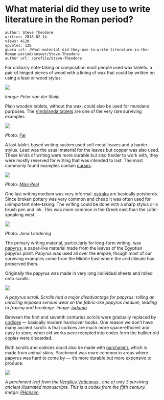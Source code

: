 # What material did they use to write literature in the Roman period?

	author: Steve Theodore
	written: 2018-02-14
	views: 4120
	upvotes: 125
	quora url: /What-material-did-they-use-to-write-literature-in-the-Roman-period/answer/Steve-Theodore
	author url: /profile/Steve-Theodore


For ordinary note-taking or composition most people used wax tablets: a pair of hinged pieces of wood with a lining of wax that could by written on using a lead or wood stylus:

![](https://qph.fs.quoracdn.net/main-qimg-382620066f73b5b927f3065ca6873ff9)

_Image: Peter van der Sluijs_ 

Plain wooden tablets, without the wax, could also be used for mundane purposes. The [Vindolanda tablets](https://en.wikipedia.org/wiki/Vindolanda_tablets) are one of the very rare surviving examples.

![](https://qph.fs.quoracdn.net/main-qimg-594ca7356300757d1f28b813d5983973-c)

_Photo:_ _[Fæ](https://commons.wikimedia.org/wiki/User:F%C3%A6)_ 

A last tablet-based writing system used soft metal leaves and a harder stylus. Lead was the usual material for the leaves but copper was also used. These kinds of writing were more durable but also harder to work with, they were mostly reserved for writing that was intended to last. The most commonly found examples contain [curses](http://www.roman-artifacts.com/Miscellaneous%20Ancient%20Items/Lead%20Curse%20tablet/Lead%20curse%20tablet.htm).

![](https://qph.fs.quoracdn.net/main-qimg-101dfd7f69df3c7832e33f79b0b9851d)

_Photo:_ _[Mike Peel](https://commons.wikimedia.org/wiki/User:Mike_Peel)_ 

One last writing medium was very informal: [ostraka](https://www.lib.umich.edu/papyrology-collection/ancient-writing-materials-ostraka) are basically potsherds. Since broken pottery was very common and cheap it was often used for unimportant note-taking. The writing could be done with a sharp stylus or a brush pen and ink. This was more common in the Greek east than the Latin-speaking west.

![](https://qph.fs.quoracdn.net/main-qimg-1640a30ae49f06354b926012810df338)

_Photo: Jona Lendering_ 

The primary writing material, particularly for long-form writing, was [papyrus](https://en.wikipedia.org/wiki/Papyrus), a paper-like material made from the leaves of the Egyptian papyrus plant. Papyrus was used all over the empire, though most of our surviving examples come from the Middle East where the arid climate has preserved them.

Originally the papyrus was made in very long individual sheets and rolled onto scrolls:

![](https://qph.fs.quoracdn.net/main-qimg-d1d3deaaa27422b7db4e81a72086618b)

_A papyrus scroll. Scrolls had a major disadvantage for papyrus: rolling an unrolling imposed serious wear on the fabric-like papyrus medium, leading to fraying and breakage. Image:_ _[joduma](https://pixabay.com/en/users/joduma-22364/)_ 

Between the first and seventh centuries scrolls were gradually replaced by [codices](https://en.wikipedia.org/wiki/Codex) — basically modern hardcover books. One reason we don’t have many ancient scrolls is that codices are much more space-efficient and easy to store; when old works were recopied into codex form the bulkier old copies were discarded.

Both scrolls and codices could also be made with [parchment](https://en.wikipedia.org/wiki/Parchment), which is made from animal skins. Parchment was more common in areas where papyrus was hard to come by — it’s more durable but more expensive to produce.

![](https://qph.fs.quoracdn.net/main-qimg-c424d9359df79aad9682360ac58bfc47)

_A parchment leaf from the_ _[Vergilius Vaticanus](https://en.wikipedia.org/wiki/Vergilius_Vaticanus)_ _, one of only 3 surviving ancient illustrated manuscripts. This is a codex from the fifth century. Image:_ _[PHansen](https://commons.wikimedia.org/wiki/User:PHansen)_ 

